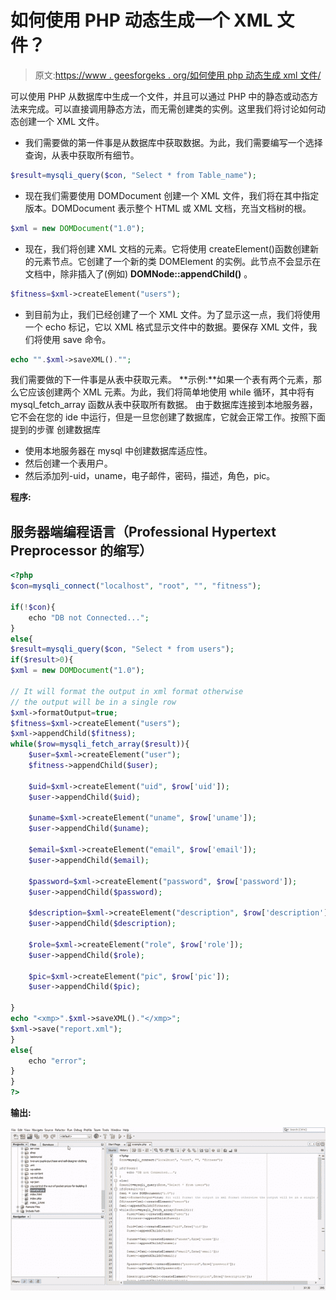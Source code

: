 # 如何使用 PHP 动态生成一个 XML 文件？

> 原文:[https://www . geesforgeks . org/如何使用 php 动态生成 xml 文件/](https://www.geeksforgeeks.org/how-to-generate-an-xml-file-dynamically-using-php/)

可以使用 PHP 从数据库中生成一个文件，并且可以通过 PHP 中的静态或动态方法来完成。可以直接调用静态方法，而无需创建类的实例。这里我们将讨论如何动态创建一个 XML 文件。

*   我们需要做的第一件事是从数据库中获取数据。为此，我们需要编写一个选择查询，从表中获取所有细节。

```php
$result=mysqli_query($con, "Select * from Table_name"); 
```

*   现在我们需要使用 DOMDocument 创建一个 XML 文件，我们将在其中指定版本。DOMDocument 表示整个 HTML 或 XML 文档，充当文档树的根。

```php
$xml = new DOMDocument("1.0");
```

*   现在，我们将创建 XML 文档的元素。它将使用 createElement()函数创建新的元素节点。它创建了一个新的类 DOMElement 的实例。此节点不会显示在文档中，除非插入了(例如) **DOMNode::appendChild()** 。

```php
$fitness=$xml->createElement("users");
```

*   到目前为止，我们已经创建了一个 XML 文件。为了显示这一点，我们将使用一个 echo 标记，它以 XML 格式显示文件中的数据。要保存 XML 文件，我们将使用 save 命令。

```php
echo "".$xml->saveXML()."";
```

我们需要做的下一件事是从表中获取元素。
**示例:**如果一个表有两个元素，那么它应该创建两个 XML 元素。为此，我们将简单地使用 while 循环，其中将有 mysql_fetch_array 函数从表中获取所有数据。
由于数据库连接到本地服务器，它不会在您的 ide 中运行，但是一旦您创建了数据库，它就会正常工作。按照下面提到的步骤
创建数据库

*   使用本地服务器在 mysql 中创建数据库适应性。
*   然后创建一个表用户。
*   然后添加列-uid，uname，电子邮件，密码，描述，角色，pic。

**程序:**

## 服务器端编程语言（Professional Hypertext Preprocessor 的缩写）

```php
<?php
$con=mysqli_connect("localhost", "root", "", "fitness");

if(!$con){
    echo "DB not Connected...";
}
else{
$result=mysqli_query($con, "Select * from users");
if($result>0){
$xml = new DOMDocument("1.0");

// It will format the output in xml format otherwise
// the output will be in a single row
$xml->formatOutput=true;
$fitness=$xml->createElement("users");
$xml->appendChild($fitness);
while($row=mysqli_fetch_array($result)){
    $user=$xml->createElement("user");
    $fitness->appendChild($user);

    $uid=$xml->createElement("uid", $row['uid']);
    $user->appendChild($uid);

    $uname=$xml->createElement("uname", $row['uname']);
    $user->appendChild($uname);

    $email=$xml->createElement("email", $row['email']);
    $user->appendChild($email);

    $password=$xml->createElement("password", $row['password']);
    $user->appendChild($password);

    $description=$xml->createElement("description", $row['description']);
    $user->appendChild($description);

    $role=$xml->createElement("role", $row['role']);
    $user->appendChild($role);

    $pic=$xml->createElement("pic", $row['pic']);
    $user->appendChild($pic);

}
echo "<xmp>".$xml->saveXML()."</xmp>";
$xml->save("report.xml");
}
else{
    echo "error";
}
}
?>
```

**输出:**

![](img/2cc55318b307c79c5b63ffa39a30d613.png)